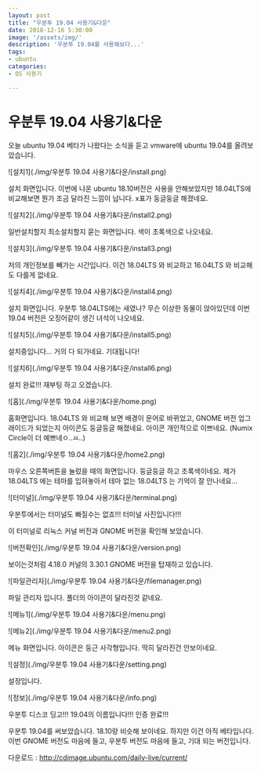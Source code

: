 ```yaml
---
layout: post
title: "우분투 19.04 사용기&다운"
date: 2018-12-16 5:30:00
image: '/assets/img/'
description: '우분투 19.04를 사용해보다...'
tags:
- ubuntu
categories:
- OS 사용기

---
```


# 우분투 19.04 사용기&다운

오늘 ubuntu 19.04 베타가 나왔다는 소식을 듣고 vmware에 ubuntu 19.04를 올려보았습니다.

![설치1](./img/우분투 19.04 사용기&다운/install.png)

설치 화면입니다. 이번에 나온 ubuntu 18.10버전은 사용을 안해보았지만 18.04LTS에 비교해보면 뭔가 조금 달라진 느낌이 납니다. x표가 둥글둥글 해졌네요.

![설치2](./img/우분투 19.04 사용기&다운/install2.png)

일반설치할지 최소설치할지 묻는 화면입니다. 색이 초록색으로 나오네요.

![설치3](./img/우분투 19.04 사용기&다운/install3.png)

저의 개인정보를 빼가는 시간입니다. 이건 18.04LTS 와 비교하고 16.04LTS 와 비교해도 다를게 없네요.

![설치4](./img/우분투 19.04 사용기&다운/install4.png)

설치 화면입니다.  우분투 18.04LTS에는 새였나? 무슨 이상한 동물이 앉아있던데 이번 19.04 버전은 오징어같이 생긴 녀석이 나오네요.

![설치5](./img/우분투 19.04 사용기&다운/install5.png)

설치중입니다... 거의 다 되가네요. 기대됩니다!

![설치6](./img/우분투 19.04 사용기&다운/install6.png)

설치 완료!!! 재부팅 하고 오겠습니다.

![홈](./img/우분투 19.04 사용기&다운/home.png)

홈화면입니다. 18.04LTS 와 비교해 보면 배경이 문어로 바뀌었고, GNOME 버전 업그래이드가 되었는지 아이콘도 둥글둥글 해졌네요. 아이콘 개인적으로 이쁘네요. (Numix Circle이 더 예쁘네ㅇ..ㅛ..)

![홈2](./img/우분투 19.04 사용기&다운/home2.png)

마우스 오른쪽버튼을 눌렀을 때의 화면입니다. 둥글둥글 하고 초록색이네요. 제가 18.04LTS 에는 테마를 입혀놓아서 테마 없는 18.04LTS 는 기억이 잘 안나네요...

![터미널](./img/우분투 19.04 사용기&다운/terminal.png)

우분투에서는  터미널도 빠질수는 없죠!!! 터미널 사진입니다!!!

이 터미널로 리눅스 커널 버전과  GNOME 버전을 확인해 보았습니다.

![버전확인](./img/우분투 19.04 사용기&다운/version.png)

보이는것처럼 4.18.0 커널의 3.30.1 GNOME 버전을 탑재하고 있습니다.

![파일관리자](./img/우분투 19.04 사용기&다운/filemanager.png)

파일 관리자 입니다. 폴더의 아이콘이 달라진것 같네요.

![메뉴1](./img/우분투 19.04 사용기&다운/menu.png)

![메뉴2](./img/우분투 19.04 사용기&다운/menu2.png)

메뉴 화면입니다.  아이콘은 둥근 사각형입니다. 딱히 달라진건 안보이네요.

![설정](./img/우분투 19.04 사용기&다운/setting.png)

설정입니다.

![정보](./img/우분투 19.04 사용기&다운/info.png)

우분투 디스코 딩고!!! 19.04의 이름입니다!!! 인증 완료!!!



우분투 19.04를 써보았습니다. 18.10랑 비슷해 보이네요. 하지만 이건 아직 베타입니다. 이번 GNOME 버전도 마음에 들고, 우분투 버전도 마음에 들고, 기대 되는 버전입니다.

다운로드 : http://cdimage.ubuntu.com/daily-live/current/

